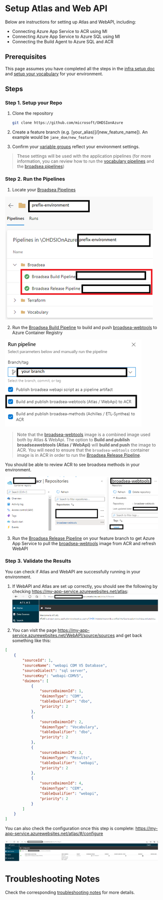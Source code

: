 # Setup Atlas and Web API

Below are instructions for setting up Atlas and WebAPI, including:
* Connecting Azure App Service to ACR using MI
* Connecting Azure App Service to Azure SQL using MI
* Connecting the Build Agent to Azure SQL and ACR

## Prerequisites

This page assumes you have completed all the steps in the [infra setup doc](/docs/setup/setup_infra.md) and [setup your vocabulary](/docs/setup/setup_vocabulary.md) for your environment.
 
## Steps

### Step 1. Setup your Repo

1. Clone the repository
    ```bash
    git clone https://github.com/microsoft/OHDSIonAzure
    ```

2. Create a feature branch (e.g. [your_alias)]/[new_feature_name]). An example would be `jane_doe/new_feature`

3. Confirm your [variable groups](/docs/update_your_variables.md) reflect your environment settings.
 
> These settings will be used with the application pipelines (for more information, you can review how to run the [vocabulary pipelines](/pipelines/README.md/#vocabulary-pipelines) and the [broadsea pipelines](/pipelines/README.md/#broadsea-pipelines))

### Step 2. Run the Pipelines

1. Locate your [Broadsea Pipelines](/pipelines/README.md/#broadsea-pipelines)

![Locate Broadsea Pipelines](/docs/media/run_broadsea_pipeline_0.png)

2. Run the [Broadsea Build Pipeline](/pipelines/README.md/#broadsea-build-pipeline) to build and push [broadsea-webtools](/apps/broadsea-webtools/README.md) to Azure Container Registry

![Broadsea Build Pipeline for Atlas / WebApi](/docs/media/broadsea_build_pipeline_atlas_webapi.png)

> Note that the [broadsea-webtools](/apps/broadsea-webtools/README.md) image is a combined image used both by Atlas & WebApi. The option to **Build and publish broadseawebtools (Atlas / WebApi)** will **build and push** the image to ACR. You will need to ensure that the `broadsea-webtools` container image is in ACR in order to run the [Broadsea Release Pipeline](/pipelines/README.md/#broadsea-release-pipeline).

You should be able to review ACR to see broadsea methods in your environment.

![Confirm Broadsea Methods in ACR](/docs/media/confirm_acr_broadsea_webtools_1.png)

3. Run the [Broadsea Release Pipeline](/pipelines/README.md/#broadsea-release-pipeline) on your feature branch to get Azure App Service to pull the [broadsea-webtools](/apps/broadsea-webtools/README.md) image from ACR and refresh WebAPI

### Step 3. Validate the Results

You can check if Atlas and WebAPI are successfully running in your environment.

1. If WebAPI and Atlas are set up correctly, you should see the following by checking https://my-app-service.azurewebsites.net/atlas:
![Confirm Atlas is Up](/docs/media/confirm_atlas_1.png)

2. You can visit the page https://my-app-service.azurewebsites.net/WebAPI/source/sources and get back something like this:

```json
[
    {
        "sourceId": 1,
        "sourceName": "webapi CDM V5 Database",
        "sourceDialect": "sql server",
        "sourceKey": "webapi-CDMV5",
        "daimons": [
            {
                "sourceDaimonId": 1,
                "daimonType": "CDM",
                "tableQualifier": "dbo",
                "priority": 2
            },
            {
                "sourceDaimonId": 2,
                "daimonType": "Vocabulary",
                "tableQualifier": "dbo",
                "priority": 2
            },
            {
                "sourceDaimonId": 3,
                "daimonType": "Results",
                "tableQualifier": "webapi",
                "priority": 2
            },
            {
                "sourceDaimonId": 4,
                "daimonType": "CEM",
                "tableQualifier": "webapi",
                "priority": 2
            }
        ]
    }
]
```

You can also check the configuration once this step is complete:
https://my-app-service.azurewebsites.net/atlas/#/configure

![Confirm Atlas Configuration](/docs/media/confirm_atlas_2.png)

# Troubleshooting Notes

Check the corresponding [troubleshooting notes](/docs/troubleshooting/troubleshooting_atlas_webapi.md) for more details.
